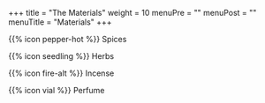 +++
title = "The Materials"
weight = 10
menuPre = ""
menuPost = ""
menuTitle = "Materials"
+++

 <!-- <i class='fas fa-fw fa-pepper-hot'></i> -->

{{% icon pepper-hot %}} Spices

{{% icon seedling %}} Herbs

{{% icon fire-alt %}} Incense

{{% icon vial %}} Perfume